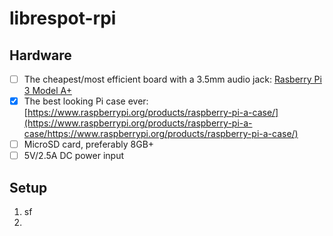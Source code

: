 # librespot-rpi

## Hardware

- [ ] The cheapest/most efficient board with a 3.5mm audio jack: [Rasberry Pi 3 Model A+](https://www.raspberrypi.org/products/raspberry-pi-3-model-a-plus/)
- [x] The best looking Pi case ever: [https://www.raspberrypi.org/products/raspberry-pi-a-case/](https://www.raspberrypi.org/products/raspberry-pi-a-case/https://www.raspberrypi.org/products/raspberry-pi-a-case/)
- [ ] MicroSD card, preferably 8GB+
- [ ] 5V/2.5A DC power input

## Setup

1. sf
2. 
